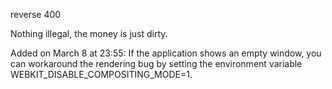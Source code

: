 reverse 400

Nothing illegal, the money is just dirty.

Added on March 8 at 23:55: If the application shows an empty window, you can workaround the rendering bug by setting the environment variable WEBKIT_DISABLE_COMPOSITING_MODE=1.
